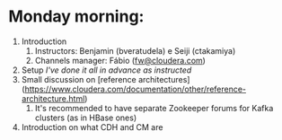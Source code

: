 # Monday morning:
1. Introduction
   1. Instructors: Benjamin (bveratudela) e Seiji (ctakamiya)
   1. Channels manager: Fábio (fw@cloudera.com)
1. Setup
   _I've done it all in advance as instructed_
1. Small discussion on [reference architectures] (https://www.cloudera.com/documentation/other/reference-architecture.html)
   1. It's recommended to have separate Zookeeper forums for Kafka clusters (as in HBase ones)
1. Introduction on what CDH and CM are
